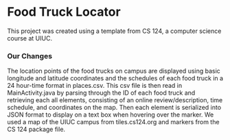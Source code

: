 # Food Truck Locator
This project was created using a template from CS 124, a computer science course at UIUC.

### Our Changes
The location points of the food trucks on campus are displayed using basic longitude and latitude coordinates and the schedules of each food truck in a 24 hour-time format in places.csv. This csv file is then read in MainActivity.java by parsing through the ID of each food truck and retrieving each all elements, consisting of an online review/description, time schedule, and coordinates on the map. Then each element is serialized into JSON format to display on a text box when hovering over the marker. We used a map of the UIUC campus from tiles.cs124.org and markers from the CS 124 package file.
